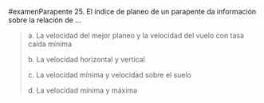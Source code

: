 #examenParapente 
25. El índice de planeo de un parapente da
información sobre la relación de ...

> a. La velocidad del mejor planeo y la velocidad del
> vuelo con tasa caída mínima
> 
> b. La velocidad horizontal y vertical
> 
> c. La velocidad mínima y velocidad sobre el suelo
> 
> d. La velocidad mínima y máxima